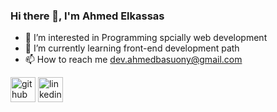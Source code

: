 ### Hi there 👋, I'm Ahmed Elkassas

- 👀 I’m interested in Programming spcially web development 
- 🌱 I’m currently learning front-end development path 
- 📫 How to reach me dev.ahmedbasuony@gmail.com

[<img src='https://cdns.iconmonstr.com/wp-content/assets/preview/2012/240/iconmonstr-github-4.png' alt='github' height='40'>](https://github.com/Ahmed-Elkassas)  [<img src='https://cdn.jsdelivr.net/npm/simple-icons@3.0.1/icons/linkedin.svg' alt='linkedin' height='40'>](https://www.linkedin.com/in/ahmed-elkassas-bbb537201/)  



